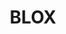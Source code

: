 ---
title: BLOX
category:
  - Defi
ApprovedOn: Q1 2024
externalUrl: "#"
type: Grant 
grantType: Project
---